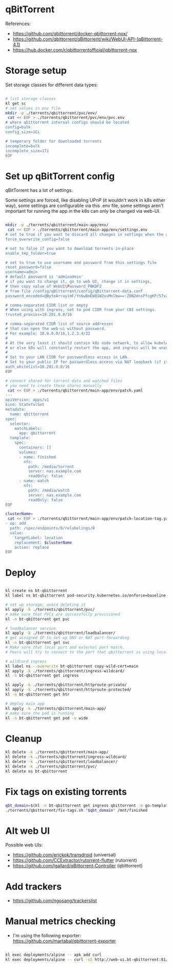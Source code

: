 
# qBitTorrent

References:
- https://github.com/qbittorrent/docker-qbittorrent-nox/
- https://github.com/qbittorrent/qBittorrent/wiki/WebUI-API-(qBittorrent-4.1)
- https://hub.docker.com/r/qbittorrentofficial/qbittorrent-nox

# Storage setup

Set storage classes for different data types:

```bash

# list storage classes
kl get sc
# set values in env file
mkdir -p ./torrents/qbittorrent/pvc/env/
 cat << EOF > ./torrents/qbittorrent/pvc/env/pvc.env
# where qbittorrent internal configs should be located
config=bulk
config_size=1Gi

# temporary folder for downloaded torrents
incomplete=bulk
incomplete_size=1Ti
EOF

```

# Set up qBitTorrent config

qBitTorrent has a lot of settings.

Some settings are forced, like disabling UPnP (it wouldn't work in k8s either way),
some settings are configurable via this .env file,
some settings aren't important for running the app in the k8s
can only be changed via web-UI.

```bash

mkdir -p ./torrents/qbittorrent/main-app/env/
 cat << EOF > ./torrents/qbittorrent/main-app/env/settings.env
# set to true if you want to discard all changes in settings when the app is restarted
force_overwrite_config=false

# set to false if you want to download torrents in-place
enable_tmp_folder=true

# set to true to use username and password from this settings file
reset_password=false
username=admin
# default password is 'adminadmin'
# if you want to change it, go to web UI, change it in settings,
# then copy value of WebUI\Password_PBKDF2
# from file /config/qBittorrent/config/qBittorrent-data.conf
password_encoded=@ByteArray(mF/Yn6wBmEW81W2xuMnlbw==:Z0N2dnsPfcgKP/57vZTFPyKr7nYRaxj2jON+4wrWH/ClVp7J3Xd6tz9Sje/oCqu/Y4+i/MmWrvqg/zVfZ6cQuA==)

# comma-separated CIDR list or empty
# When using with ingress, set to pod CIDR from your CNI settings.
trusted_proxies=10.201.0.0/16

# comma-separated CIDR list of source addresses
# that can open the web-ui without password.
# For example: 10.0.0.0/16,1.2.3.4/32
#
# At the very least it should contain k8s node network, to allow kubelet to perform liveness check
# or else k8s will constantly restart the app, and ingress will be unavailable.
#
# Set to your LAN CIDR for passwordless access in LAN.
# Set to your public IP for passwordless access via NAT loopback (if it uses public address as source IP).
auth_whitelist=10.201.0.0/16
EOF

# connect shared for torrent data and watched files
# you need to create these shares manually
 cat << EOF > ./torrents/qbittorrent/main-app/env/patch.yaml
---
apiVersion: apps/v1
kind: StatefulSet
metadata:
  name: qbittorrent
spec:
  selector:
    matchLabels:
      app: qbittorrent
  template:
    spec:
      containers: []
      volumes:
      - name: finished
        nfs:
          path: /media/torrent
          server: nas.example.com
          readOnly: false
      - name: watch
        nfs:
          path: /media/watch
          server: nas.example.com
          readOnly: false
EOF

clusterName=
 cat << EOF > ./torrents/qbittorrent/main-app/env/patch-location-tag.yaml
- op: add
  path: /spec/endpoints/0/relabelings/0
  value:
    targetLabel: location
    replacement: $clusterName
    action: replace
EOF

```

# Deploy

```bash

kl create ns bt-qbittorrent
kl label ns bt-qbittorrent pod-security.kubernetes.io/enforce=baseline

# set up storage, avoid deleting it
kl apply -k ./torrents/qbittorrent/pvc/
# make sure that PVCs are successfully provisioned
kl -n bt-qbittorrent get pvc

# loadbalancer service
kl apply -k ./torrents/qbittorrent/loadbalancer/
# get assigned IP to set up DNS or NAT port-forwarding
kl -n bt-qbittorrent get svc
# Make sure that local port and external port match.
# Peers will try to connect to the port that qbittorrent is using locally.

# wildcard ingress
kl label ns --overwrite bt-qbittorrent copy-wild-cert=main
kl apply -k ./torrents/qbittorrent/ingress-wildcard/
kl -n bt-qbittorrent get ingress

kl apply -k ./torrents/qbittorrent/httproute-private/
kl apply -k ./torrents/qbittorrent/httproute-protected/
kl -n bt-qbittorrent get htr

# deploy main app
kl apply -k ./torrents/qbittorrent/main-app/
# make sure the pod is running
kl -n bt-qbittorrent get pod -o wide

```

# Cleanup

```bash
kl delete -k ./torrents/qbittorrent/main-app/
kl delete -k ./torrents/qbittorrent/ingress-wildcard/
kl delete -k ./torrents/qbittorrent/loadbalancer/
kl delete -k ./torrents/qbittorrent/pvc/
kl delete ns bt-qbittorrent
```

# Fix tags on existing torrents

```bash
qbt_domain=$(kl -n bt-qbittorrent get ingress qbittorrent -o go-template --template "{{ (index .spec.rules 0).host}}")
./torrents/qbittorrent/fix-tags.sh "$qbt_domain" /mnt/finished
```

# Alt web UI

Possible web UIs:
- https://github.com/erickok/transdroid (universal)
- https://github.com/CCExtractor/rutorrent-flutter (rutorrent)
- https://github.com/lgallard/qBittorrent-Controller (qbittorrent)

# Add trackers

- https://github.com/ngosang/trackerslist

# Manual metrics checking

- I'm using the following exporter: https://github.com/martabal/qbittorrent-exporter

```bash

kl exec deployments/alpine -- apk add curl
kl exec deployments/alpine -- curl -sS http://web-ui.bt-qbittorrent:81/metrics > ./qbittorrent-metrics.log

```
